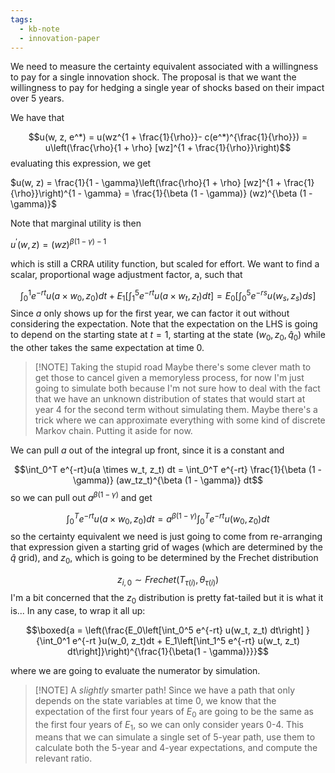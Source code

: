 ```yaml
---
tags:
  - kb-note
  - innovation-paper
---
```

We need to measure the certainty equivalent associated with a willingness to pay for a single innovation shock. The proposal is that we want the willingness to pay for hedging a single year of shocks based on their impact over 5 years.

We have that

$$u(w, z, e^*) = u(wz^{1 + \frac{1}{\rho}}- c(e^*)^{\frac{1}{\rho}}) = u\left(\frac{\rho}{1 + \rho} [wz]^{1 + \frac{1}{\rho}}\right)$$
evaluating this expression, we get

$u(w, z) = \frac{1}{1 - \gamma}\left(\frac{\rho}{1 + \rho} [wz]^{1 + \frac{1}{\rho}}\right)^{1 - \gamma} = \frac{1}{\beta (1 - \gamma)} (wz)^{\beta (1 - \gamma)}$

Note that marginal utility is then

$u^\prime (w, z) = (wz)^{\beta(1- \gamma) - 1}$

which is still a CRRA utility function, but scaled for effort. We want to find a scalar, proportional wage adjustment factor, a, such that

$$\int_0^1 e^{-rt}u(a \times w_0, z_0)dt + E_1\left[\int_1^5  e^{-rt}u(a \times w_t, z_t) dt\right] = E_0\left[\int_0^5 e^{-rs} u(w_s , z_s) ds\right]$$
Since $a$ only shows up for the first year, we can factor it out without considering the expectation. Note that the expectation on the LHS is going to depend on the starting state at $t = 1$, starting at the state $(w_0, z_0, \hat{q}_0)$ while the other takes the same expectation at time $0$. 

> [!NOTE] Taking the stupid road
> Maybe there's some clever math to get those to cancel given a memoryless process, for now I'm just going to simulate both because I'm not sure how to deal with the fact that we have an unknown distribution of states that would start at year 4 for the second term without simulating them. Maybe there's a trick where we can approximate everything with some kind of discrete Markov chain. Putting it aside for now.

We can pull $a$ out of the integral up front, since it is a constant and 

$$\int_0^T e^{-rt}u(a \times w_t, z_t) dt = \int_0^T e^{-rt} \frac{1}{\beta (1 - \gamma)} (aw_tz_t)^{\beta (1 - \gamma)} dt$$
so we can pull out $a^{\beta (1 - \gamma)}$ and get 

$$\int_0^T e^{-rt}u(a \times w_0, z_0) dt = a^{\beta (1 - \gamma)} \int_0^T e^{-rt}u(w_0, z_0) dt$$ so the certainty equivalent we need is just going to come from re-arranging that expression given a starting grid of wages (which are determined by the $\hat{q}$ grid), and $z_0$, which is going to be determined by the Frechet distribution 

$$z_{i, 0} \sim Frechet(T_{\tau(i)}, \theta_{\tau(i)})$$
I'm a bit concerned that the $z_0$ distribution is pretty fat-tailed but it is what it is... In any case, to wrap it all up: 

$$\boxed{a = \left(\frac{E_0\left[\int_0^5 e^{-rt} u(w_t, z_t) dt\right] }{\int_0^1 e^{-rt }u(w_0, z_t)dt + E_1\left[\int_1^5 e^{-rt} u(w_t, z_t) dt\right]}\right)^{\frac{1}{\beta(1 - \gamma)}}}$$

where we are going to evaluate the numerator by simulation.

> [!NOTE] A _slightly_ smarter path!
> Since we have a path that only depends on the state variables at time $0$, we know that the expectation of the first four years of $E_0$ are going to be the same as the first four years of $E_1$, so we can only consider years 0-4. This means that we can simulate a single set of 5-year path, use them to calculate both the 5-year and 4-year expectations, and compute the relevant ratio.
